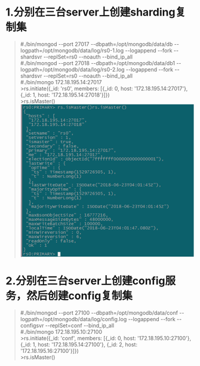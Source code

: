 # 1.分别在三台server上创建sharding复制集  
>#./bin/mongod --port 27017 --dbpath=/opt/mongodb/data/db --logpath=/opt/mongodb/data/log/rs0-1.log --logappend --fork --shardsvr --replSet=rs0 --noauth --bind_ip_all  
>#./bin/mongod --port 27018 --dbpath=/opt/mongodb/data/db1 --logpath=/opt/mongodb/data/log/rs0-2.log --logappend --fork --shardsvr --replSet=rs0 --noauth --bind_ip_all  
>#./bin/mongo 172.18.195.14:27017  
> \>rs.initiate({_id: 'rs0', members: [{_id: 0, host: '172.18.195.14:27017'}, {_id: 1, host: '172.18.195.14:27018'}]})  
> \>rs.isMaster()  
![image](https://github.com/greatsharp/VMWare-ESXi-Cent-OS-/blob/master/images/mongodb%E5%88%9B%E5%BB%BA%E5%A4%8D%E5%88%B6%E9%9B%86.png)

# 2.分别在三台server上创建config服务，然后创建config复制集
>#./bin/mongod --port 27100 --dbpath=/opt/mongodb/data/conf --logpath=/opt/mongodb/data/log/config.log --logappend --fork --configsvr --replSet=conf --bind_ip_all  
>#./bin/mongo 172.18.195.10:27100  
> \>rs.initiate({_id: 'conf', members: [{_id: 0, host: '172.18.195.10:27100'}, {_id: 1, host: '172.18.195.14:27100'}, {_id: 2, host: '172.18.195.16:27100'}]})  
> \>rs.isMaster()
